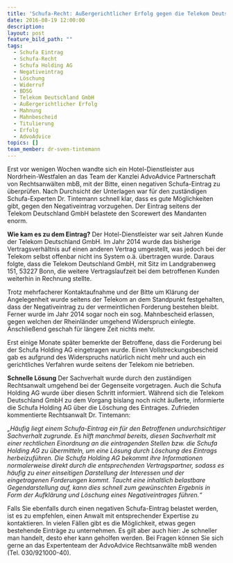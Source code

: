 ```yaml
---
title: 'Schufa-Recht: Außergerichtlicher Erfolg gegen die Telekom Deutschland GmbH'
date: 2016-08-19 12:00:00
description:
layout: post
feature_bild_path: ""
tags:
  - Schufa Eintrag
  - Schufa-Recht
  - Schufa Holding AG
  - Negativeintrag
  - Löschung
  - Widerruf
  - BDSG
  - Telekom Deutschland GmbH
  - Außergerichtlicher Erfolg
  - Mahnung
  - Mahnbescheid
  - Titulierung
  - Erfolg
  - AdvoAdvice
topics: []
team_member: dr-sven-tintemann
---
```



Erst vor wenigen Wochen wandte sich ein Hotel-Dienstleister aus Nordrhein-Westfalen an das Team der Kanzlei AdvoAdvice Partnerschaft von Rechtsanwälten mbB, mit der Bitte, einen negativen Schufa-Eintrag zu überprüfen. Nach Durchsicht der Unterlagen war für den zuständigen Schufa-Experten Dr. Tintemann schnell klar, dass es gute Möglichkeiten gibt, gegen den Negativeintrag vorzugehen. Der Eintrag seitens der Telekom Deutschland GmbH belastete den Scorewert des Mandanten enorm.

**Wie kam es zu dem Eintrag?**   Der Hotel-Dienstleister war seit Jahren Kunde der Telekom Deutschland GmbH. Im Jahr 2014 wurde das bisherige Vertragsverhältnis auf einen anderen Vertrag umgestellt, was jedoch bei der Telekom selbst offenbar nicht ins System o.ä. übertragen wurde. Daraus folgte, dass die Telekom Deutschland GmbH, mit Sitz im Landgrabenweg 151, 53227 Bonn, die weitere Vertragslaufzeit bei dem betroffenen Kunden weiterhin in Rechnung stellte.

Trotz mehrfacherer Kontaktaufnahme und der Bitte um Klärung der Angelegenheit wurde seitens der Telekom an dem Standpunkt festgehalten, dass der Negativeintrag zu der vermeintlichen Forderung bestehen bleibt. Ferner wurde im Jahr 2014 sogar noch ein sog. Mahnbescheid erlassen, gegen welchen der Rheinländer umgehend Widerspruch einlegte. Anschließend geschah für längere Zeit nichts mehr.

Erst einige Monate später bemerkte der Betroffene, dass die Forderung bei der Schufa Holding AG eingetragen wurde. Einen Vollstreckungsbescheid gab es aufgrund des Widerspruchs natürlich nicht mehr und auch ein gerichtliches Verfahren wurde seitens der Telekom nie betrieben.

**Schnelle Lösung**   Der Sachverhalt wurde durch den zuständigen Rechtsanwalt umgehend bei der Gegenseite vorgetragen. Auch die Schufa Holding AG wurde über diesen Schritt informiert. Während sich die Telekom Deutschland GmbH zu dem Vorgang bislang noch nicht äußerte, informierte die Schufa Holding AG über die Löschung des Eintrages. Zufrieden kommentierte Rechtsanwalt Dr. Tintemann:

*„Häufig liegt einem Schufa-Eintrag ein für den Betroffenen undurchsichtiger Sachverhalt zugrunde. Es hilft manchmal bereits, diesen Sachverhalt mit einer rechtlichen Einordnung an die eintragenden Stellen bzw. die Schufa Holding AG zu übermitteln, um eine Lösung durch Löschung des Eintrags herbeizuführen. Die Schufa Holding AG bekommt ihre Informationen normalerweise direkt durch die entsprechenden Vertragspartner, sodass es häufig zu einer einseitigen Darstellung der Interessen und der eingetragenen Forderungen kommt. Taucht eine inhaltlich belastbare Gegendarstellung auf, kann dies schnell zum gewünschten Ergebnis in Form der Aufklärung und Löschung eines Negativeintrages führen.“*

Falls Sie ebenfalls durch einen negativen Schufa-Eintrag belastet werden, ist es zu empfehlen, einen Anwalt mit entsprechender Expertise zu kontaktieren. In vielen Fällen gibt es die Möglichkeit, etwas gegen bestehende Einträge zu unternehmen. Es gilt aber auch hier: Je schneller man handelt, desto eher kann geholfen werden. Bei Fragen können Sie sich gerne an das Expertenteam der AdvoAdvice Rechtsanwälte mbB wenden (Tel. 030/921000-40).

